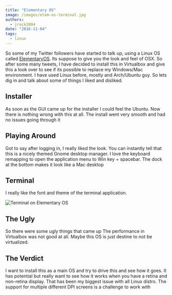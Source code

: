 ```yaml
---
title: "Elementary OS"
image: /images/elem-os-terminal.jpg
authors:
  - jrock2004
date: "2016-11-04"
tags:
  - linux
---
```


So some of my Twitter followers have started to talk up, using a Linux OS called [ElementaryOS](http://elementary.io). Its suppose to give you the look and feel of OSX. So after some many tweets, I have decided to install this in Virtualbox and give this a look over to see if its possible to replace my Windows/Mac environment. I have used Linux before, mostly and Arch/Ubuntu guy. So lets dig in and talk about some of things I liked and disliked.

## Installer

As soon as the GUI came up for the installer I could feel the Ubuntu. Now there is nothing wrong with this at all. The install went very smooth and had no issues going through it

## Playing Around

Got to say after logging in, I really liked the look. You can instantly tell that this is a nicely themed Gnome desktop manager. I love the keyboard remapping to open the application menu to Win key + spacebar. The dock at the bottom makes it look like a Mac desktop

## Terminal

I really like the font and theme of the terminal application.

![Terminal on Elementary OS](/images/elem-os-terminal.jpg)

## The Ugly

So there were some ugly things that came up The performance in Virtualbox was not good at all. Maybe this OS is just destine to not be virtualized.

## The Verdict

I want to install this as a main OS and try to drive this and see how it goes. It has potential but really want to see how it works when you have a retina and non-retina display. That has been my biggest issue with all Linux distro. The support for multiple different DPI screens is a challenge to work with
